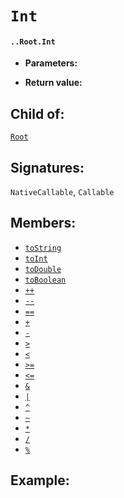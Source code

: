 # `Int`

#### `..Root.Int`

* **Parameters:**

* **Return value:**

## Child of:

[`Root`](docs..Root.md)

## Signatures:

`NativeCallable`, `Callable`

## Members:
- [`toString`](docs..Root.Int.toString.md)
- [`toInt`](docs..Root.Int.toInt.md)
- [`toDouble`](docs..Root.Int.toDouble.md)
- [`toBoolean`](docs..Root.Int.toBoolean.md)
- [`++`](docs..Root.Int.++.md)
- [`--`](docs..Root.Int.--.md)
- [`==`](docs..Root.Int.==.md)
- [`+`](docs..Root.Int.+.md)
- [`-`](docs..Root.Int.-.md)
- [`>`](docs..Root.Int.>.md)
- [`<`](docs..Root.Int.<.md)
- [`>=`](docs..Root.Int.>=.md)
- [`<=`](docs..Root.Int.<=.md)
- [`&`](docs..Root.Int.&.md)
- [`|`](docs..Root.Int.|.md)
- [`^`](docs..Root.Int.^.md)
- [`~`](docs..Root.Int.~.md)
- [`*`](docs..Root.Int.*.md)
- [`/`](docs..Root.Int./.md)
- [`%`](docs..Root.Int.%.md)


## Example:



